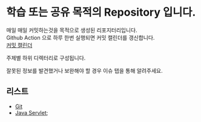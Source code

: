 # 학습 또는 공유 목적의 Repository 입니다.

매일 매일 커밋하는것을 목적으로 생성된 리포지터리입니다.<br/>
Github Action 으로 하루 한번 실행되면 커밋 캘린더를 갱신합니다.<br/>
[커밋 캘린더](https://github.com/studyqrr12/study-daily-mark/blob/main/README.md)

주제별 하위 디렉터리로 구성됩니다.

잘못된 정보를 발견했거나 보완해야 할 경우 이슈 탭을 통해 알려주세요.

## 리스트
- [Git](./Git/README.md)
- [Java Servlet](./Java_Servlet/README.md);